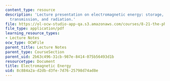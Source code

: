 ```yaml
---
content_type: resource
description: 'Lecture presentation on electromagnetic energy: storage, conversion,
  transmission, and radiation.'
file: https://ol-ocw-studio-app-qa.s3.amazonaws.com/courses/8-21-the-physics-of-energy-fall-2009/8c884a2ad2dbd3fe7d7625798d74ad8e_MIT8_21s09_lec05.pdf
file_type: application/pdf
learning_resource_types:
- Lecture Notes
ocw_type: OCWFile
parent_title: Lecture Notes
parent_type: CourseSection
parent_uid: 2b63c496-31cb-987e-8414-075b56493d1b
resourcetype: Document
title: Electromagnetic Energy
uid: 8c884a2a-d2db-d3fe-7d76-25798d74ad8e
---
```

